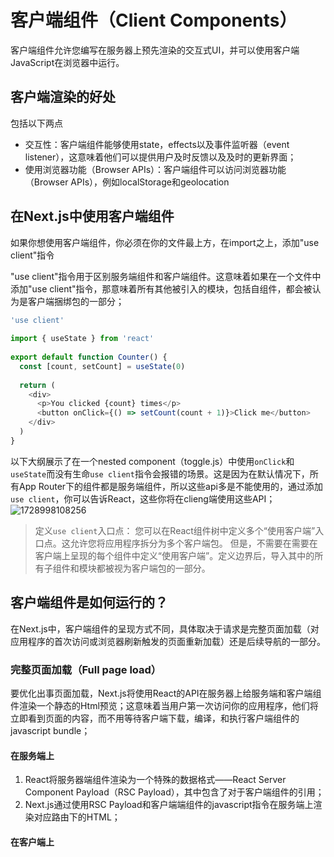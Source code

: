 # 客户端组件（Client Components）

客户端组件允许您编写在服务器上预先渲染的交互式UI，并可以使用客户端JavaScript在浏览器中运行。

## 客户端渲染的好处

包括以下两点

- 交互性：客户端组件能够使用state，effects以及事件监听器（event listener），这意味着他们可以提供用户及时反馈以及及时的更新界面；
- 使用浏览器功能（Browser APIs）：客户端组件可以访问浏览器功能（Browser APIs），例如localStorage和geolocation

## 在Next.js中使用客户端组件

如果你想使用客户端组件，你必须在你的文件最上方，在import之上，添加"use client"指令

"use client"指令用于区别服务端组件和客户端组件。这意味着如果在一个文件中添加"use client"指令，那意味着所有其他被引入的模块，包括自组件，都会被认为是客户端捆绑包的一部分；

```javascript
'use client'
 
import { useState } from 'react'
 
export default function Counter() {
  const [count, setCount] = useState(0)
 
  return (
    <div>
      <p>You clicked {count} times</p>
      <button onClick={() => setCount(count + 1)}>Click me</button>
    </div>
  )
}
```

以下大纲展示了在一个nested component（toggle.js）中使用`onClick`和`useState`而没有生命`use client`指令会报错的场景。这是因为在默认情况下，所有App Router下的组件都是服务端组件，所以这些api多是不能使用的，通过添加`use client`，你可以告诉React，这些你将在clieng端使用这些API；![1728998108256](images/client_components/1728998108256.png)

> 定义`use client`入口点：
> 您可以在React组件树中定义多个“使用客户端”入口点。这允许您将应用程序拆分为多个客户端包。
> 但是，不需要在需要在客户端上呈现的每个组件中定义“使用客户端”。定义边界后，导入其中的所有子组件和模块都被视为客户端包的一部分。

## 客户端组件是如何运行的？

在Next.js中，客户端组件的呈现方式不同，具体取决于请求是完整页面加载（对应用程序的首次访问或浏览器刷新触发的页面重新加载）还是后续导航的一部分。


### 完整页面加载（Full page load）

要优化出事页面加载，Next.js将使用React的API在服务器上给服务端和客户端组件渲染一个静态的Html预览；这意味着当用户第一次访问你的应用程序，他们将立即看到页面的内容，而不用等待客户端下载，编译，和执行客户端组件的javascript bundle；

#### 在服务端上

1. React将服务器端组件渲染为一个特殊的数据格式——React Server Component Payload（RSC Payload），其中包含了对于客户端组件的引用；
2. Next.js通过使用RSC Payload和客户端端组件的javascript指令在服务端上渲染对应路由下的HTML；

#### 在客户端上
